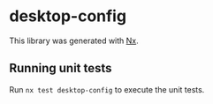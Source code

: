 # desktop-config

This library was generated with [Nx](https://nx.dev).

## Running unit tests

Run `nx test desktop-config` to execute the unit tests.
